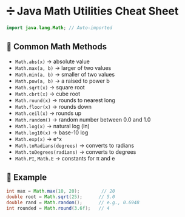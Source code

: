 # ➗ Java Math Utilities Cheat Sheet

```java
import java.lang.Math; // Auto-imported
```

## 🔢 Common Math Methods

- `Math.abs(x)` → absolute value  
- `Math.max(a, b)` → larger of two values  
- `Math.min(a, b)` → smaller of two values  
- `Math.pow(a, b)` → a raised to power b  
- `Math.sqrt(x)` → square root  
- `Math.cbrt(x)` → cube root  
- `Math.round(x)` → rounds to nearest long  
- `Math.floor(x)` → rounds down  
- `Math.ceil(x)` → rounds up  
- `Math.random()` → random number between 0.0 and 1.0  
- `Math.log(x)` → natural log (ln)  
- `Math.log10(x)` → base-10 log  
- `Math.exp(x)` → e^x  
- `Math.toRadians(degrees)` → converts to radians  
- `Math.toDegrees(radians)` → converts to degrees  
- `Math.PI`, `Math.E` → constants for π and e

## 🎲 Example

```java
int max = Math.max(10, 20);        // 20
double root = Math.sqrt(25);      // 5.0
double rand = Math.random();      // e.g., 0.6948
int rounded = Math.round(3.6f);   // 4
```